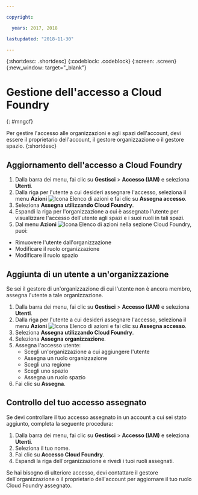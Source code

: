 ```yaml
---

copyright:

  years: 2017, 2018

lastupdated: "2018-11-30"

---
```


{:shortdesc: .shortdesc}
{:codeblock: .codeblock}
{:screen: .screen}
{:new_window: target="_blank"}

# Gestione dell'accesso a Cloud Foundry
{: #mngcf}

Per gestire l'accesso alle organizzazioni e agli spazi dell'account, devi essere il proprietario dell'account, il gestore organizzazione o il gestore spazio.
{:shortdesc}

## Aggiornamento dell'accesso a Cloud Foundry

1. Dalla barra dei menu, fai clic su **Gestisci** &gt; **Accesso (IAM)** e seleziona **Utenti**.
2. Dalla riga per l'utente a cui desideri assegnare l'accesso, seleziona il menu **Azioni** ![Icona Elenco di azioni](../icons/action-menu-icon.svg) e fai clic su **Assegna accesso**.
3. Seleziona **Assegna utilizzando Cloud Foundry**.
4. Espandi la riga per l'organizzazione a cui è assegnato l'utente per visualizzare l'accesso dell'utente agli spazi e i suoi ruoli in tali spazi.
5. Dal menu **Azioni** ![Icona Elenco di azioni](../icons/action-menu-icon.svg) nella sezione Cloud Foundry, puoi:

  * Rimuovere l'utente dall'organizzazione
  * Modificare il ruolo organizzazione
  * Modificare il ruolo spazio

## Aggiunta di un utente a un'organizzazione

Se sei il gestore di un'organizzazione di cui l'utente non è ancora membro, assegna l'utente a tale organizzazione.

1. Dalla barra dei menu, fai clic su **Gestisci** &gt; **Accesso (IAM)** e seleziona **Utenti**.
2. Dalla riga per l'utente a cui desideri assegnare l'accesso, seleziona il menu **Azioni** ![Icona Elenco di azioni](../icons/action-menu-icon.svg) e fai clic su **Assegna accesso**.
3. Seleziona **Assegna utilizzando Cloud Foundry**.
4. Seleziona **Assegna organizzazione**.
5. Assegna l'accesso utente:
   * Scegli un'organizzazione a cui aggiungere l'utente
   * Assegna un ruolo organizzazione
   * Scegli una regione
   * Scegli uno spazio
   * Assegna un ruolo spazio
7. Fai clic su **Assegna**.

## Controllo del tuo accesso assegnato

Se devi controllare il tuo accesso assegnato in un account a cui sei stato aggiunto, completa la seguente procedura:

1. Dalla barra dei menu, fai clic su **Gestisci** &gt; **Accesso (IAM)** e seleziona **Utenti**.
2. Seleziona il tuo nome.
3. Fai clic su **Accesso Cloud Foundry**.
3. Espandi la riga dell'organizzazione e rivedi i tuoi ruoli assegnati.

Se hai bisogno di ulteriore accesso, devi contattare il gestore dell'organizzazione o il proprietario dell'account per aggiornare il tuo ruolo Cloud Foundry assegnato.
